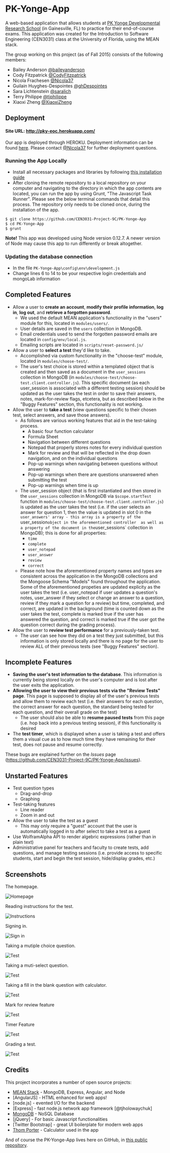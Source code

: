 # PK-Yonge-App
A web-based application that allows students at [PK Yonge Developmental Research School](http://pkyonge.ufl.edu/) (in Gainesville, FL) to practice for their end-of-course exams.
This application was created for the Introduction to Software Engineering (CEN3031) class at the University of Florida, using the MEAN stack.

The group working on this project (as of Fall 2015) consists of the following members:
- Bailey Anderson [@baileyanderson](https://github.com/baileyanderson)
- Cody Fitzpatrick [@CodyFitzpatrick](https://github.com/CodyFitzpatrick)
- Nicola Frachesen [@Nicola37](https://github.com/Nicola37)
- Guilain Huyghes-Despointes [@ghDespointes](https://github.com/ghDespointes)
- Sara Lichtenstein [@saralich](https://github.com/saralich)
- Terry Philippe [@tjphilippe](https://github.com/tjphilippe)
- Xiaoxi Zheng [@XiaoxiZheng](https://github.com/XiaoxiZheng)

## Deployment

#### Site URL: http://pky-eoc.herokuapp.com/
Our app is deployed through HEROKU. Deployment information can be found [here](https://devcenter.heroku.com/articles/deploying-nodejs). Please contact [@Nicola37](https://github.com/Nicola37) for further deployment questions.

### Running the App Locally
- Install all necessary packages and libraries by following [this installation guide](https://docs.google.com/document/d/1B7aqptx0jsWHLqm7W9BT1oKHYNCKkvwtjjUtsj6C-ks/edit?pli=1) 
- After cloning the remote repository to a local repository on your computer and navigating to the directory in which the app contents are located, you can run the app by using Grunt, "The Javascript Task Runner". Please see the below terminal commands that detail this process. The repository only needs to be cloned once, during the installation of the app.

```sh
$ git clone https://github.com/CEN3031-Project-9C/PK-Yonge-App
$ cd PK-Yonge-App
$ grunt

```

**Note!** This app was developed using Node version 0.12.7. A newer version of Node may cause this app to run differently or break altogether. 

### Updating the database connection
- In the file `PK-Yonge-App\config\env\development.js`
- Change lines 6 to 14 to be your respective login credentials and mongoLab information

## Completed Features
- Allow a user to **create an account**, **modify their profile information**, **log in**, **log out**, and **retrieve a forgotten password**.
    - We used the default MEAN application's functionality in the "users" module for this, located in `modules/users/`.
    - User details are saved in the `users` collection in MongoDB.
    - Email credentials used to send the forgotten password emails are located in `config/env/local.js`.
    -  Emailing scripts are located in `scripts/reset-password.js/` 
- Allow a user to **select a test** they'd like to take.
    - Accomplished via custom functionality in the "choose-test" module, located in `modules/choose-test/`.
    - The user's test choice is stored within a templated object that is created and then saved as a document in the `user_sessions` collection in MongoDB (in `modules/choose-test/choose-test.client.controller.js`). This specific document (as each user_session is associated with a different testing session) should be updated as the user takes the test  in order to save their answers, notes, mark-for-review flags, etcetera, but as described below in the "Buggy Features" section, this functionality is not working.
- Allow the user to **take a test** (view questions specific to their chosen test, select answers, and save those answers).
    - As follows are various working features that aid in the test-taking process.
        - A basic four function calculator
        - Formula Sheet
        - Navigation between different questions
        - Notepad that properly stores notes for every individual question
        - Mark for review and that will be reflected in the drop down navigation, and on the individual questions
        - Pop-up warnings when navigating between questions without answering
        - Pop-up warnings when there are questions unanswered when submitting the test
        - Pop-up warnings when time is up
    - The user_session object (that is first instantiated and then stored in the `user_sessions` collection in MongoDB via `$scope.startTest` function in `modules/choose-test/choose-test.client.controller.js`) is updated as the user takes the test (i.e. if the user selects an answer for question 1, then the value is updated in slot 0 in the `user_answers' array - this array is a property of the `user_session` object in the aforementioned controller  as well as a property of the document in the `user_sessions` collection in MongoDB); this is done for all properties:
        - `time`
        - `complete`
        - `user_notepad`
        - `user_answer`
        - `review`
        - `correct`
    - Please note how the aforementioned property names and types are consistent across the application in the MongoDB collections and the Mongoose Schema "Models" found throughout the application. Some of the aforementioned propeties are updated explicity as the user takes the test (i.e. user_notepad if user updates a question's notes, user_answer if they select or change an answer to a question, review if they mark a question for a review) but time, completed, and correct, are updated in the background (time is counted down as the user takes the test, complete is marked true if the user has answered the question, and correct is marked true if the user got the question correct during the grading process).
- Allow the user to **review test performance** for a previously-taken test.
    - The user can see how they did on a test they just submitted, but this information is only stored locally and there is no page for the user to review ALL of their previous tests (see "Buggy Features" section).

## Incomplete Features
- **Saving the user's test information to the database**. This information is currently being stored locally on the user's computer and is lost after the user exits the application.
- **Allowing the user to view their previous tests via the "Review Tests" page**. This page is supposed to display all of the user's previous tests and allow them to review each test (i.e. their answers for each question, the correct answer for each question, the standard being tested for each question, and their overall grade on the test)
    - The user should also be able to **resume paused tests** from this page (i.e. hop back into a previous testing session), if this functionality is desired
- The **test timer**, which is displayed when a user is taking a test and offers them a visual cue as to how much time they have remaining for their test, does not pause and resume correctly.

These bugs are explained further on the *Issues* page (https://github.com/CEN3031-Project-9C/PK-Yonge-App/issues).

## Unstarted Features
- Test question types
    - Drag-and-drop
    - Graphing
- Test-taking features
    - Line reader
    - Zoom in and out
- Allow the user to take the test as a guest
    - This may only require a "guest" account that the user is automatically logged in to after select to take a test as a guest
- Use WolframAlpha API to render algebric expressions (rather than in plain text)
- Administrative panel for teachers and faculty to create tests, add questions, and manage testing sessions (i.e. provide access to specific students, start and begin the test session, hide/display grades, etc.)

## Screenshots 
The homepage.

![Homepage](modules/core/client/img/screenshots/homepage.PNG?raw=true)

Reading instructions for the test.

![Instructions](modules/core/client/img/screenshots/instructions.PNG?raw=true)

Signing in.

![Sign in](modules/core/client/img/screenshots/signIn.PNG?raw=true)

Taking a mutiple choice question.

![Test](modules/core/client/img/screenshots/basicTest.PNG?raw=true)

Taking a muti-select question.

![Test](modules/core/client/img/screenshots/checkbox.PNG?raw=true)

Taking a fill in the blank question with calculator.

![Test](modules/core/client/img/screenshots/calculator.PNG?raw=true)

Mark for review feature

![Test](modules/core/client/img/screenshots/mark.PNG?raw=true)

Timer Feature

![Test](modules/core/client/img/screenshots/markNTimer.PNG?raw=true)

Grading a test.

![Test](modules/core/client/img/screenshots/gradeTest.PNG?raw=true)

## Credits

This project incorporates a number of open source projects:

* [MEAN Stack](http://mean.io/#!/) - MongoDB, Express, Angular, and Node
* [AngularJS] - HTML enhanced for web apps!
* [node.js] - evented I/O for the backend
* [Express] - fast node.js network app framework [@tjholowaychuk]
* [MongoDB](https://www.mongodb.org/) - NoSQL Database 
* [jQuery] - For basic Javascript functionalities
* [Twitter Bootstrap] - great UI boilerplate for modern web apps
* [Thom Porter](http://www.thomporter.com/apps/angularjs_calc) - Calculator used in the app

And of course the PK-Yonge-App lives here on GitHub, in [this public repository](https://github.com/CEN3031-Project-9C/PK-Yonge-App).
